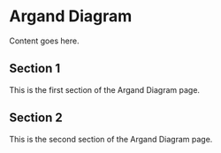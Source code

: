# Argand Diagram

Content goes here.

## Section 1

This is the first section of the Argand Diagram page.

## Section 2

This is the second section of the Argand Diagram page.

